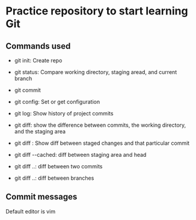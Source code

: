 # Practice repository to start learning Git
 ## Commands used

 - git init: Create repo
 - git status: Compare working directory, staging aread, and current branch
 - git commit
 - git config: Set or get configuration
 - git log: Show history of project commits

 - git diff: show the difference between commits, the working directory, and the staging area
 - git diff <commit>: Show diff between staged changes and that particular commit
 - git diff --cached: diff between staging area and head
 - git diff <commitA>..<commitB>: diff between two commits
 - git diff <branchA>..<branchB>: diff between branches

 ## Commit messages
 Default editor is vim
